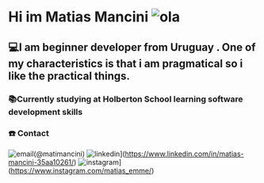 # Hi im Matias Mancini ![ola](https://user-images.githubusercontent.com/17550413/211965543-4f084b65-452f-4a93-85a5-48ef722ec107.gif)


## 💻I am beginner developer from Uruguay . One of my characteristics is that i am pragmatical so i like the practical things.

### 📚Currently studying at Holberton School learning software development skills

### ☎️ Contact

![email](https://user-images.githubusercontent.com/17550413/211963086-46897b76-6536-42bc-bb06-9647bd7ecca1.png)(@matimancini)
![linkedin](https://user-images.githubusercontent.com/17550413/211963098-8cc3503d-a03b-476d-815c-3abd341815c3.png)](https://www.linkedin.com/in/matias-mancini-35aa10261/)
![instagram](https://user-images.githubusercontent.com/17550413/211963091-1ae45252-3913-460c-975e-6a32d2375fc1.png)](https://www.instagram.com/matias_emme/)

